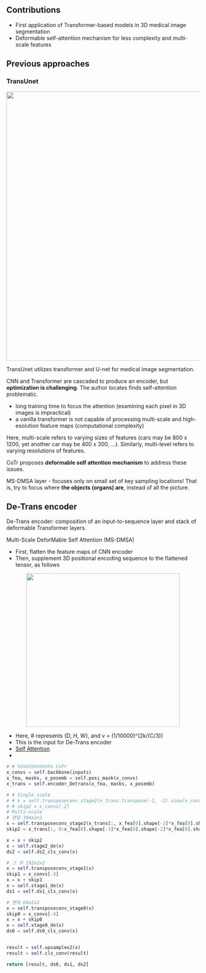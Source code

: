 ## Contributions

- First application of Transformer-based models in 3D medical image segmentation
- Deformable self-attention mechanism for less complexity and multi-scale features

## Previous approaches

### TransUnet

<p align="center">
<img src="https://github.com/hahajjjun/YBIGTA-Segmentation/blob/af401b440698f031653de920d5967dfbb9516bfb/Reviews/CoTr/Assets/transunet.png" width="700px">
</p>

TransUnet utilizes transformer and U-net for medical image segmentation.

CNN and Transformer are cascaded to produce an encoder, but **optimization is challenging**. The author locates finds self-attention problematic.

- long training time to focus the attention (examining each pixel in 3D images is impractical)
- a vanilla transformer is not capable of processing multi-scale and high-esolution feature maps (computational complexity)

Here, multi-scale refers to varying sizes of features (cars may be 800 x 1200, yet another car may be 400 x 300, ...). Similarly, multi-level refers to varying resolutions of features.

CoTr proposes **deformable self attention mechanism** to address these issues.

MS-DMSA layer - focuses only on small set of key sampling locations! That is, try to focus where **the objects (organs) are**, instead of all the picture.

## De-Trans encoder

De-Trans encoder: composition of an input-to-sequence layer and stack of deformable Transformer layers.

Multi-Scale DeforMable Self Attention (MS-DMSA)

- First, flatten the feature maps of CNN encoder
- Then, supplement 3D positional encoding sequence to the flattened tensor, as follows

<p align="center">
<img src="https://github.com/hahajjjun/YBIGTA-Segmentation/blob/af401b440698f031653de920d5967dfbb9516bfb/Reviews/CoTr/Assets/equation%202.png" width="400px">
</p>

  - Here, # represents {D, H, W}, and v = (1/10000)^(2k/(C/3))
  - This is the input for De-Trans encoder
  - [Self Attention](https://ratsgo.github.io/nlpbook/docs/language_model/tr_self_attention/)
- 


```python
# # %%%%%%%%%%%%% CoTr
x_convs = self.backbone(inputs)
x_fea, masks, x_posemb = self.posi_mask(x_convs)
x_trans = self.encoder_Detrans(x_fea, masks, x_posemb)

# # Single_scale
# # x = self.transposeconv_stage2(x_trans.transpose(-1, -2).view(x_convs[-1].shape))
# # skip2 = x_convs[-2]
# Multi-scale
# 맨밑 384x2x2
x = self.transposeconv_stage2(x_trans[:, x_fea[0].shape[-3]*x_fea[0].shape[-2]*x_fea[0].shape[-1]::].transpose(-1, -2).view(x_convs[-1].shape)) # x_trans length: 12*24*24+6*12*12=7776
skip2 = x_trans[:, 0:x_fea[0].shape[-3]*x_fea[0].shape[-2]*x_fea[0].shape[-1]].transpose(-1, -2).view(x_convs[-2].shape)

x = x + skip2
x = self.stage2_de(x)
ds2 = self.ds2_cls_conv(x)

# 그 위 192x2x2
x = self.transposeconv_stage1(x)
skip1 = x_convs[-3]
x = x + skip1
x = self.stage1_de(x)
ds1 = self.ds1_cls_conv(x)

# 맨위 64x2x2
x = self.transposeconv_stage0(x)
skip0 = x_convs[-4]
x = x + skip0
x = self.stage0_de(x)
ds0 = self.ds0_cls_conv(x)


result = self.upsamplex2(x)
result = self.cls_conv(result)

return [result, ds0, ds1, ds2]
```



